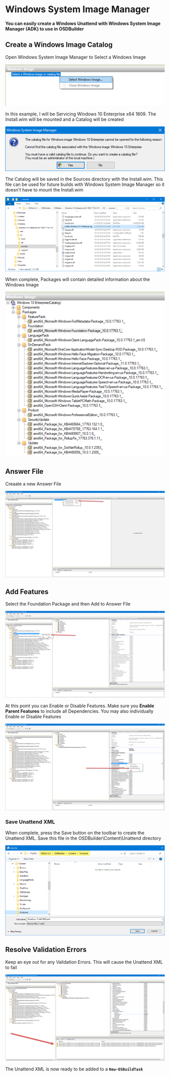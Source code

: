 # Windows System Image Manager

**You can easily create a Windows Unattend with Windows System Image Manager \(ADK\) to use in OSDBuilder**

## Create a Windows Image Catalog

Open Windows System Image Manager to Select a Windows Image

![](../../../../../.gitbook/assets/image%20%28128%29.png)

In this example, I will be Servicing Windows 10 Enterprise x64 1809.  The Install.wim will be mounted and a Catalog will be created

![](../../../../../.gitbook/assets/image%20%2883%29.png)

The Catalog will be saved in the Sources directory with the Install.wim.  This file can be used for future builds with Windows System Image Manager so it doesn't have to mount the Install.wim

![](../../../../../.gitbook/assets/image%20%28222%29.png)

When complete, Packages will contain detailed information about the Windows Image

![](../../../../../.gitbook/assets/image%20%28182%29.png)

## Answer File

Creaate a new Answer File

![](../../../../../.gitbook/assets/image%20%28178%29.png)

## Add Features

Select the Foundation Package and then Add to Answer File

![](../../../../../.gitbook/assets/image%20%2873%29.png)

At this point you can Enable or Disable Features.  Make sure you **Enable Parent Features** to include all Dependencies.  You may also individually Enable or Disable Features

![](../../../../../.gitbook/assets/image%20%2897%29.png)

### Save Unattend XML

When complete, press the Save button on the toolbar to create the Unattend XML.  Save this file in the OSDBuilder\Content\Unattend directory

![](../../../../../.gitbook/assets/image%20%28130%29.png)

## Resolve Validation Errors

Keep an eye out for any Validation Errors.  This will cause the Unattend XML to fail

![](../../../../../.gitbook/assets/image%20%28173%29.png)

The Unattend XML is now ready to be added to a **`New-OSBuildTask`**

